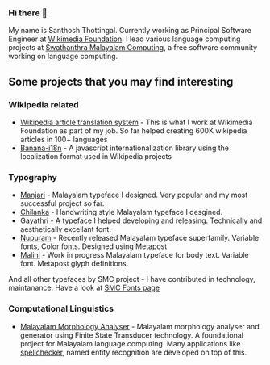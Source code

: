 ### Hi there 👋

My name is Santhosh Thottingal. Currently working as Principal Software Engineer at [Wikimedia Foundation](https://wikimediafoundation.org). I lead various language computing projects at [Swathanthra Malayalam Computing](https://smc.org.in), a free software community working on language computing. 

## Some projects that you may find interesting

### Wikipedia related

* [Wikipedia article translation system](https://github.com/wikimedia/mediawiki-extensions-ContentTranslation/) - This is what I work at Wikimedia Foundation as part of my job. So far helped creating 600K wikipedia articles in 100+ languages
* [Banana-i18n](https://github.com/wikimedia/banana-i18n) - A javascript internationalization library using the localization format used in Wikipedia projects

### Typography

* [Manjari](https://github.com/smc/manjari) - Malayalam typeface I designed. Very popular and my most successful project so far.
* [Chilanka](https://github.com/smc/chilanka) - Handwriting style Malayalam typeface I desgined.
* [Gayathri](https://github.com/smc/gayathri) - A typeface I helped developing and releasing. Technically and aesthetically excellant font.
* [Nupuram](https://github.com/smc/nupuram) - Recently released Malayalam typeface superfamily. Variable fonts, Color fonts. Designed using Metapost
* [Malini](https://github.com/smc/malini) - Work in progress Malayalam typeface for body text. Variable font. Metapost glyph definitions.

And all other typefaces by SMC project - I have contributed in technology, maintanance. Have a look at [SMC Fonts page](https://smc.org.in/fonts)

### Computational Linguistics

* [Malayalam Morphology Analyser](https://github.com/smc/mlmorph) - Malayalam morphology analyser and generator using Finite State Transducer technology. A foundational project for Malayalam language computing. Many applications like [spellchecker](https://github.com/smc/mlmorph-spellchecker), named entity recognition are developed on top of this. 
 



